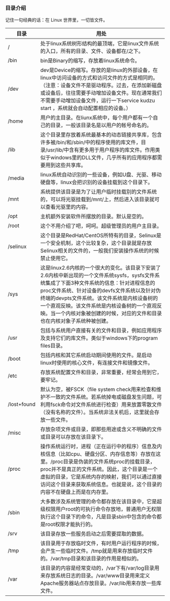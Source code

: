 ### 目录介绍

记住一句经典的话：在 Linux 世界里，一切皆文件。

目录|用处
---|---
/  | 处于linux系统树形结构的最顶端，它是linux文件系统的入口，所有的目录、文件、设备都在/之下。
/bin|bin是Binary的缩写，存放着linux系统命令。
/dev|dev是Device的缩写。存放的是linux的外部设备，在linux中访问设备的方式和访问文件的方式是相同的。（注意：设备文件不是驱动程序。过去，在添加新磁盘或设备后，往往需要手动增加设备文件。现在通常我们不需要手动增加设备文件，运行一下service kudzu start ，系统就会自动配置相应的设备。）
/home|用户的主目录。在liunx系统中，每个用户都有一个自己的目录，一般该目录名是以用户的帐号命名的。
/lib|这个目录里存放着系统最基本的动态链接共享库，包含许多被/bin/和/sbin/中的程序使用的库文件，目录/usr/lib/中含有更多用于用户程序的库文件。作用类似于windows里的DLL文件，几乎所有的应用程序都需要用到这些共享库。
/media|linux系统自动识别的一些设备，例如U盘、光驱、移动硬盘等，linux会把识别的设备挂载到这个目录下。
/mnt|系统提供该目录是为了让用户临时挂载别的文件系统的，可以将光驱挂载到/mnt/上，然后进入该目录就可以查看光驱里的内容。
/opt|主机额外安装软件所摆放的目录。默认是空的。
/root|这个不用介绍了吧，呵呵。超级管理员的用户主目录。
/selinux|这个目录是RedHat/CentOS所特有的目录，Selinux是一个安全机制，这个比较复杂，这个目录就是存放Selinux相关的文件的，一般我们安装操作系统的时候禁止使用它。
/sys|这是linux2.6内核的一个很大的变化。该目录下安装了2.6内核中新出现的一个文件系统sysfs，sysfs文件系统集成了下面3种文件系统的信息：针对进程信息的proc文件系统、针对设备的devfs文件系统以及针对伪终端的devpts文件系统。该文件系统是内核设备树的一个直观反映。该文件系统是内核设备树的一个直观反映。当一个内核对象被创建的时候，对应的文件和目录也在内核对象子系统种被创建。
/usr|包括与系统用户直接有关的文件和目录，例如应用程序及支持它们的库文件。类似于windows下的program files目录。
/boot|包括内核和其它系统启动期间使用的文件。是启动linux时使用的核心文件，有连接文件和镜像文件。
/etc|存放系统配置文件和目录，非常重要，经常会用到它，要牢记。
/lost+found|默认为空，被FSCK（file system check用来检查和维护不一致的文件系统。若系统掉电或磁盘发生问题，可利用fsck命令对文件系统进行检查）用来放置零散文件（没有名称的文件）。当系统非法关机后，这里就会存放一些文件。
/misc|存放杂项文件或目录，即那些用途或含义不明确的文件或目录可以存放在该目录下。
/proc|操作系统运行时，进程（正在运行中的程序）信息及内核信息（比如cpu、硬盘分区、内存信息等）存放在这里。/proc目录是伪装的文件系统proc的挂载目录，proc并不是真正的文件系统。因此，这个目录是一个虚拟的目录，它是系统内存的映射，我们可以通过直接访问这个目录来获取系统信息。也就是说，这个目录的内容不在硬盘上而是在内存里。
/sbin|大多数涉及系统管理的命令都存放在该目录中，它是超级权限用户root的可执行命令存放地，普通用户无权限执行这个目录下的命令，凡是目录sbin中包含的命令都是root权限才能执行的。
/srv|该目录存放一些服务启动之后需要提取的数据。
/tmp|该目录用于存放临时文件，有时用户运行程序的时候，会产生一些临时文件。/tmp就是用来存放临时文件的。/var/tmp目录和该目录的作用是相似的。
/var| 该目录的内容是经常变动的，/var下有/var/log目录用来存放系统日志的目录。/var/www目录用来定义Apache服务器站点存放目录。/var/lib用来存放一些库文件。

